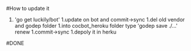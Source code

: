 #How to update it 
1. 'go get luckily/bot'
1.update on bot and commit->sync
1.del old vendor and godep folder
1.into cocbot_heroku folder type 'godep save ./...' renew
1.commit->sync 
1.depoly it in herku

#DONE
